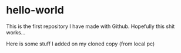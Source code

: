 # hello-world
This is the first repository I have made with Github. 
Hopefully this shit works...

Here is some stuff I added on my cloned copy (from local pc)
